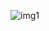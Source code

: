 ![img1](https://github.com/TopYuumi/TopYuumi/assets/128462625/4ec022a2-5687-43b2-85e4-8ddcbdb74cc2)
